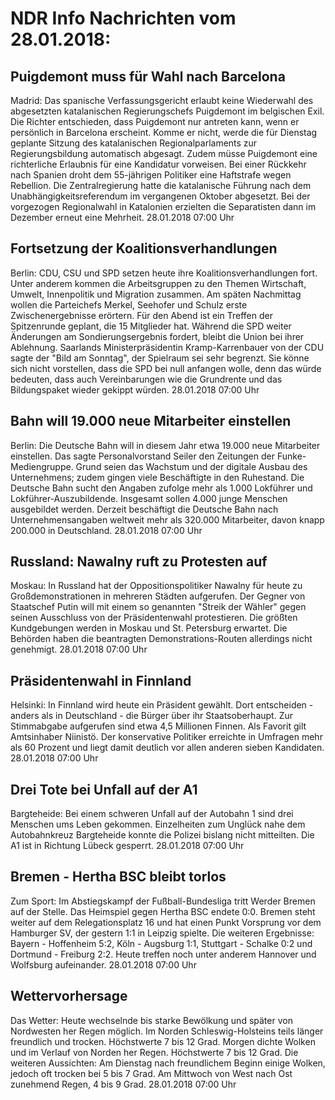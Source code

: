 # NDR Info Nachrichten vom 28.01.2018:


## Puigdemont muss für Wahl nach Barcelona
Madrid: Das spanische Verfassungsgericht erlaubt keine Wiederwahl des abgesetzten katalanischen Regierungschefs Puigdemont im belgischen Exil. Die Richter entschieden, dass Puigdemont nur antreten kann, wenn er persönlich in Barcelona erscheint. Komme er nicht, werde die für Dienstag geplante Sitzung des katalanischen Regionalparlaments zur Regierungsbildung automatisch abgesagt. Zudem müsse Puigdemont eine richterliche Erlaubnis für eine Kandidatur vorweisen. Bei einer Rückkehr nach Spanien droht dem 55-jährigen Politiker eine Haftstrafe wegen Rebellion. Die Zentralregierung hatte die katalanische Führung nach dem Unabhängigkeitsreferendum im vergangenen Oktober abgesetzt. Bei der vorgezogen Regionalwahl in Katalonien erzielten die Separatisten dann im Dezember erneut eine Mehrheit. 28.01.2018 07:00 Uhr 

## Fortsetzung der Koalitionsverhandlungen
Berlin: CDU, CSU und SPD setzen heute ihre Koalitionsverhandlungen fort. Unter anderem kommen die Arbeitsgruppen zu den Themen Wirtschaft, Umwelt, Innenpolitik und Migration zusammen. Am späten Nachmittag wollen die Parteichefs Merkel, Seehofer und Schulz erste Zwischenergebnisse erörtern. Für den Abend ist ein Treffen der Spitzenrunde geplant, die 15 Mitglieder hat. Während die SPD weiter Änderungen am Sondierungsergebnis fordert, bleibt die Union bei ihrer Ablehnung. Saarlands Ministerpräsidentin Kramp-Karrenbauer von der CDU sagte der "Bild am Sonntag", der Spielraum sei sehr begrenzt. Sie könne sich nicht vorstellen, dass die SPD bei null anfangen wolle, denn das würde bedeuten, dass auch Vereinbarungen wie die Grundrente und das Bildungspaket wieder gekippt würden. 28.01.2018 07:00 Uhr 

## Bahn will 19.000 neue Mitarbeiter einstellen
Berlin: Die Deutsche Bahn will in diesem Jahr etwa 19.000 neue Mitarbeiter einstellen. Das sagte Personalvorstand Seiler den Zeitungen der Funke-Mediengruppe. Grund seien das Wachstum und der digitale Ausbau des Unternehmens; zudem gingen viele Beschäftigte in den Ruhestand. Die Deutsche Bahn sucht den Angaben zufolge mehr als 1.000 Lokführer und Lokführer-Auszubildende. Insgesamt sollen 4.000 junge Menschen ausgebildet werden. Derzeit beschäftigt die Deutsche Bahn nach Unternehmensangaben weltweit mehr als 320.000 Mitarbeiter, davon knapp 200.000 in Deutschland. 28.01.2018 07:00 Uhr 

## Russland: Nawalny ruft zu Protesten auf
Moskau: In Russland hat der Oppositionspolitiker Nawalny für heute zu Großdemonstrationen in mehreren Städten aufgerufen. Der Gegner von Staatschef Putin will mit einem so genannten "Streik der Wähler" gegen seinen Ausschluss von der Präsidentenwahl protestieren. Die größten Kundgebungen werden in Moskau und St. Petersburg erwartet. Die Behörden haben die beantragten Demonstrations-Routen allerdings nicht genehmigt. 28.01.2018 07:00 Uhr 

## Präsidentenwahl in Finnland
Helsinki: In Finnland wird heute ein Präsident gewählt. Dort entscheiden - anders als in Deutschland - die Bürger über ihr Staatsoberhaupt. Zur Stimmabgabe aufgerufen sind etwa 4,5 Millionen Finnen. Als Favorit gilt Amtsinhaber Niinistö. Der konservative Politiker erreichte in Umfragen mehr als 60 Prozent und liegt damit deutlich vor allen anderen sieben Kandidaten. 28.01.2018 07:00 Uhr 

## Drei Tote bei Unfall auf der A1
Bargteheide: Bei einem schweren Unfall auf der Autobahn 1 sind drei Menschen ums Leben gekommen. Einzelheiten zum Unglück nahe dem Autobahnkreuz Bargteheide konnte die Polizei bislang nicht mitteilten. Die A1 ist in Richtung Lübeck gesperrt. 28.01.2018 07:00 Uhr 

## Bremen - Hertha BSC bleibt torlos
Zum  Sport: Im Abstiegskampf der Fußball-Bundesliga tritt Werder Bremen auf der Stelle. Das Heimspiel gegen Hertha BSC endete 0:0. Bremen steht weiter auf dem Relegationsplatz 16 und hat einen Punkt Vorsprung vor dem Hamburger SV, der gestern 1:1 in Leipzig spielte. Die weiteren Ergebnisse:
Bayern - Hoffenheim 5:2,
Köln - Augsburg 1:1,
Stuttgart - Schalke 0:2
und
Dortmund - Freiburg 2:2. Heute treffen noch unter anderem Hannover und Wolfsburg aufeinander. 28.01.2018 07:00 Uhr 

## Wettervorhersage
Das Wetter: Heute wechselnde bis starke Bewölkung und später von Nordwesten her Regen möglich. Im Norden Schleswig-Holsteins teils länger freundlich und trocken. Höchstwerte 7 bis 12 Grad. Morgen dichte Wolken und im Verlauf von Norden her Regen. Höchstwerte 7 bis 12 Grad. Die weiteren Aussichten: Am Dienstag nach freundlichem Beginn einige Wolken, jedoch oft trocken bei 5 bis 7 Grad. Am Mittwoch von West nach Ost zunehmend Regen, 4 bis 9 Grad. 28.01.2018 07:00 Uhr 
